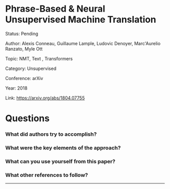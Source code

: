# Phrase-Based & Neural Unsupervised Machine Translation
Status: Pending

Author: Alexis Conneau, Guillaume Lample, Ludovic Denoyer, Marc'Aurelio Ranzato, Myle Ott

Topic: NMT, Text , Transformers

Category: Unsupervised

Conference: arXiv

Year: 2018

Link: https://arxiv.org/abs/1804.07755

# Questions

### What did authors try to accomplish?

### What were the key elements of the approach?

### What can you use yourself from this paper?

### What other references to follow?

---